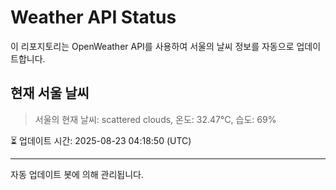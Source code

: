 
# Weather API Status

이 리포지토리는 OpenWeather API를 사용하여 서울의 날씨 정보를 자동으로 업데이트합니다.

## 현재 서울 날씨
> 서울의 현재 날씨: scattered clouds, 온도: 32.47°C, 습도: 69%

⏳ 업데이트 시간: 2025-08-23 04:18:50 (UTC)

---
자동 업데이트 봇에 의해 관리됩니다.
